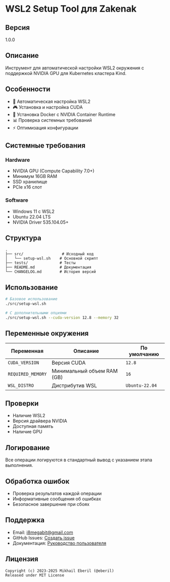 # WSL2 Setup Tool для Zakenak

## Версия
1.0.0

## Описание
Инструмент для автоматической настройки WSL2 окружения с поддержкой NVIDIA GPU для Kubernetes кластера Kind.

## Особенности
- 🚀 Автоматическая настройка WSL2
- 🎮 Установка и настройка CUDA
- 🔧 Установка Docker с NVIDIA Container Runtime
- 📊 Проверка системных требований
- ⚡ Оптимизация конфигурации

## Системные требования

### Hardware
- NVIDIA GPU (Compute Capability 7.0+)
- Минимум 16GB RAM
- SSD хранилище
- PCIe x16 слот

### Software
- Windows 11 с WSL2
- Ubuntu 22.04 LTS
- NVIDIA Driver 535.104.05+

## Структура
```
.
├── src/                 # Исходный код
│   └── setup-wsl.sh    # Основной скрипт
├── tests/              # Тесты
├── README.md           # Документация
└── CHANGELOG.md        # История версий
```

## Использование
```bash
# Базовое использование
./src/setup-wsl.sh

# С дополнительными опциями
./src/setup-wsl.sh --cuda-version 12.8 --memory 32
```

## Переменные окружения
| Переменная | Описание | По умолчанию |
|------------|----------|--------------|
| `CUDA_VERSION` | Версия CUDA | `12.8` |
| `REQUIRED_MEMORY` | Минимальный объем RAM (GB) | `16` |
| `WSL_DISTRO` | Дистрибутив WSL | `Ubuntu-22.04` |

## Проверки
- Наличие WSL2
- Версия драйвера NVIDIA
- Доступная память
- Наличие GPU

## Логирование
Все операции логируются в стандартный вывод с указанием этапа выполнения.

## Обработка ошибок
- Проверка результатов каждой операции
- Информативные сообщения об ошибках
- Безопасное завершение при сбоях

## Поддержка
- Email: i8megabit@gmail.com
- GitHub Issues: [Создать issue](https://github.com/i8megabit/zakenak/issues)
- Документация: [Руководство пользователя](../../../docs/)

## Лицензия
```plain text
Copyright (c) 2023-2025 Mikhail Eberil (@eberil)
Released under MIT License
```